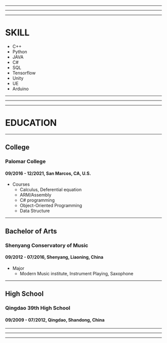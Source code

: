 ***
***
***
# SKILL
* C++
* Python
* JAVA
* C#
* SQL
* Tensorflow
* Unity
* UE
* Arduino
***
***
***
# EDUCATION
***
## College
### Palomar College
#### 09/2016 - 12/2021, San Marcos, CA, U.S.
* Courses
    * Calculus, Deferential equation
    * ARM/Assembly
    * C# programming
    * Object-Oriented Programming
    * Data Structure

***
## Bachelor of Arts
### Shenyang Conservatory of Music
#### 09/2012 - 07/2016, Shenyang, Liaoning, China
* Major
    * Modern Music institute, Instrument Playing, Saxophone

***
## High School
### Qingdao 39th High School
#### 09/2009 - 07/2012, Qingdao, Shandong, China
***
***
***
